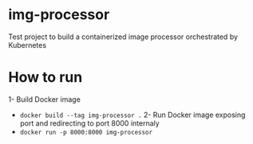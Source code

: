 # img-processor
Test project to build a containerized image processor orchestrated by Kubernetes

# How to run
1- Build Docker image
  - `docker build --tag img-processor .`
2- Run Docker image exposing port and redirecting to port 8000 internaly
  - `docker run -p 8000:8000 img-processor`
